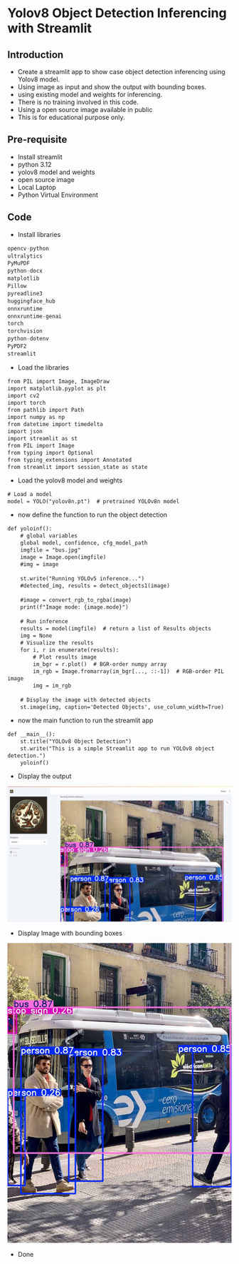 # Yolov8 Object Detection Inferencing with Streamlit

## Introduction

- Create a streamlit app to show case object detection inferencing using Yolov8 model.
- Using image as input and show the output with bounding boxes.
- using existing model and weights for inferencing.
- There is no training involved in this code.
- Using a open source image available in public
- This is for educational purpose only.

## Pre-requisite

- Install streamlit
- python 3.12
- yolov8 model and weights
- open source image
- Local Laptop
- Python Virtual Environment

## Code

- Install libraries

```python
opencv-python
ultralytics
PyMuPDF
python-docx
matplotlib
Pillow
pyreadline3
huggingface_hub
onnxruntime
onnxruntime-genai
torch
torchvision
python-dotenv
PyPDF2
streamlit
```

- Load the libraries

```
from PIL import Image, ImageDraw
import matplotlib.pyplot as plt
import cv2
import torch
from pathlib import Path
import numpy as np
from datetime import timedelta
import json
import streamlit as st
from PIL import Image
from typing import Optional
from typing_extensions import Annotated
from streamlit import session_state as state
```

- Load the yolov8 model and weights

```
# Load a model
model = YOLO("yolov8n.pt")  # pretrained YOLOv8n model
```

- now define the function to run the object detection

```
def yoloinf():
    # global variables
    global model, confidence, cfg_model_path
    imgfile = "bus.jpg"
    image = Image.open(imgfile)
    #img = image

    st.write("Running YOLOv5 inference...")
    #detected_img, results = detect_objects1(image)

    #image = convert_rgb_to_rgba(image)
    print(f"Image mode: {image.mode}")

    # Run inference
    results = model(imgfile)  # return a list of Results objects
    img = None
    # Visualize the results
    for i, r in enumerate(results):
        # Plot results image
        im_bgr = r.plot()  # BGR-order numpy array
        im_rgb = Image.fromarray(im_bgr[..., ::-1])  # RGB-order PIL image
        img = im_rgb
            
    # Display the image with detected objects
    st.image(img, caption='Detected Objects', use_column_width=True)
```

- now the main function to run the streamlit app

```
def __main__():
    st.title("YOLOv8 Object Detection")
    st.write("This is a simple Streamlit app to run YOLOv8 object detection.")
    yoloinf()
```

- Display the output

![info](https://github.com/balakreshnan/Samples2024/blob/main/Streamlit/images/yolov8-1.jpg 'RagChat')

- Display Image with bounding boxes

![info](https://github.com/balakreshnan/Samples2024/blob/main/Streamlit/images/yolov8-2.jpg 'RagChat')

- Done